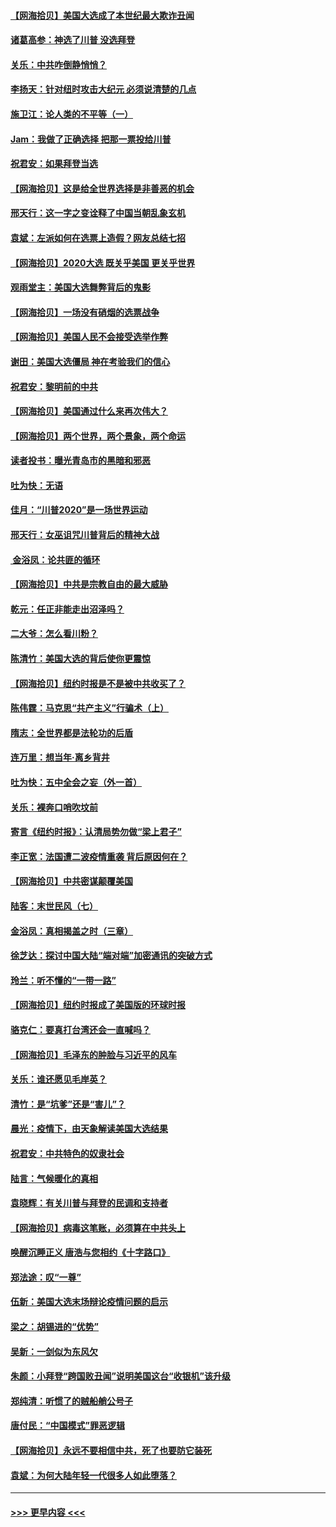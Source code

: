 #### [【网海拾贝】美国大选成了本世纪最大欺诈丑闻](../pages/nsc993/n12538029.md?t=11102151) 
#### [诸葛高参：神选了川普 没选拜登](../pages/nsc993/n12537664.md?t=11102151) 
#### [关乐：中共咋倒静悄悄？](../pages/nsc993/n12537615.md?t=11102151) 
#### [李扬天：针对纽时攻击大纪元 必须说清楚的几点](../pages/nsc993/n12536001.md?t=11102151) 
#### [施卫江：论人类的不平等（一）](../pages/nsc993/n12535700.md?t=11102151) 
#### [Jam：我做了正确选择 把那一票投给川普](../pages/nsc993/n12535743.md?t=11102151) 
#### [祝君安：如果拜登当选](../pages/nsc993/n12535726.md?t=11102151) 
#### [【网海拾贝】这是给全世界选择是非善恶的机会](../pages/nsc993/n12535061.md?t=11102151) 
#### [邢天行：这一字之变诠释了中国当朝乱象玄机](../pages/nsc993/n12533446.md?t=11102151) 
#### [袁斌：左派如何在选票上造假？网友总结七招](../pages/nsc993/n12533180.md?t=11102151) 
#### [【网海拾贝】2020大选 既关乎美国 更关乎世界](../pages/nsc993/n12533161.md?t=11102151) 
#### [观雨堂主：美国大选舞弊背后的鬼影](../pages/nsc993/n12533153.md?t=11102151) 
#### [【网海拾贝】一场没有硝烟的选票战争](../pages/nsc993/n12531883.md?t=11102151) 
#### [【网海拾贝】美国人民不会接受选举作弊](../pages/nsc993/n12528850.md?t=11102151) 
#### [谢田：美国大选僵局 神在考验我们的信心](../pages/nsc993/n12527932.md?t=11102151) 
#### [祝君安：黎明前的中共](../pages/nsc993/n12524071.md?t=11102151) 
#### [【网海拾贝】美国通过什么来再次伟大？](../pages/nsc993/n12523844.md?t=11102151) 
#### [【网海拾贝】两个世界，两个景象，两个命运](../pages/nsc993/n12521419.md?t=11102151) 
#### [读者投书：曝光青岛市的黑暗和邪恶](../pages/nsc993/n12520988.md?t=11102151) 
#### [吐为快：无语](../pages/nsc993/n12518588.md?t=11102151) 
#### [佳月：“川普2020”是一场世界运动](../pages/nsc993/n12518581.md?t=11102151) 
#### [邢天行：女巫诅咒川普背后的精神大战](../pages/nsc993/n12517257.md?t=11102151) 
#### [ 金浴凤：论共匪的循环](../pages/nsc993/n12517133.md?t=11102151) 
#### [【网海拾贝】中共是宗教自由的最大威胁](../pages/nsc993/n12516879.md?t=11102151) 
#### [乾元：任正非能走出沼泽吗？](../pages/nsc993/n12515831.md?t=11102151) 
#### [二大爷：怎么看川粉？](../pages/nsc993/n12515820.md?t=11102151) 
#### [陈清竹：美国大选的背后使你更震惊](../pages/nsc993/n12515589.md?t=11102151) 
#### [【网海拾贝】纽约时报是不是被中共收买了？](../pages/nsc993/n12515122.md?t=11102151) 
#### [陈伟霆：马克思“共产主义”行骗术（上）](../pages/nsc993/n12510217.md?t=11102151) 
#### [隋志：全世界都是法轮功的后盾](../pages/nsc993/n12510636.md?t=11102151) 
#### [连万里：想当年‧离乡背井](../pages/nsc993/n12510623.md?t=11102151) 
#### [吐为快：五中全会之妄（外一首）](../pages/nsc993/n12510470.md?t=11102151) 
#### [关乐：裸奔口哨吹坟前](../pages/nsc993/n12510403.md?t=11102151) 
#### [寄言《纽约时报》：认清局势勿做“梁上君子”](../pages/nsc993/n12510042.md?t=11102151) 
#### [李正宽：法国遭二波疫情重袭 背后原因何在？](../pages/nsc993/n12509971.md?t=11102151) 
#### [【网海拾贝】中共密谋颠覆美国](../pages/nsc993/n12509816.md?t=11102151) 
#### [陆客：末世民风（七）](../pages/nsc993/n12507822.md?t=11102151) 
#### [金浴凤：真相揭盖之时（三章）](../pages/nsc993/n12507804.md?t=11102151) 
#### [徐芝达：探讨中国大陆“端对端”加密通讯的突破方式](../pages/nsc993/n12507682.md?t=11102151) 
#### [玲兰：听不懂的“一带一路”](../pages/nsc993/n12507669.md?t=11102151) 
#### [【网海拾贝】纽约时报成了美国版的环球时报](../pages/nsc993/n12507053.md?t=11102151) 
#### [骆克仁：要真打台湾还会一直喊吗？](../pages/nsc993/n12506843.md?t=11102151) 
#### [【网海拾贝】毛泽东的肿脸与习近平的风车](../pages/nsc993/n12504537.md?t=11102151) 
#### [关乐：谁还愿见毛岸英？](../pages/nsc993/n12503866.md?t=11102151) 
#### [清竹：是“坑爹”还是“害儿”？](../pages/nsc993/n12503034.md?t=11102151) 
#### [晨光：疫情下，由天象解读美国大选结果](../pages/nsc993/n12502536.md?t=11102151) 
#### [祝君安：中共特色的奴隶社会](../pages/nsc993/n12501529.md?t=11102151) 
#### [陆言：气候暖化的真相](../pages/nsc993/n12501183.md?t=11102151) 
#### [袁晓辉：有关川普与拜登的民调和支持者](../pages/nsc993/n12500433.md?t=11102151) 
#### [【网海拾贝】病毒这笔账，必须算在中共头上](../pages/nsc993/n12500320.md?t=11102151) 
#### [唤醒沉睡正义 唐浩与您相约《十字路口》](../pages/nsc993/n12497980.md?t=11102151) 
#### [郑法途：叹“一尊”](../pages/nsc993/n12498837.md?t=11102151) 
#### [伍新：美国大选末场辩论疫情问题的启示](../pages/nsc993/n12498829.md?t=11102151) 
#### [梁之：胡锡进的“优势”](../pages/nsc993/n12498780.md?t=11102151) 
#### [吴新：一剑似为东风欠](../pages/nsc993/n12498772.md?t=11102151) 
#### [朱颜：小拜登“跨国败丑闻”说明美国这台“收银机”该升级](../pages/nsc993/n12498731.md?t=11102151) 
#### [郑纯清：听惯了的贼船艄公号子](../pages/nsc993/n12498721.md?t=11102151) 
#### [唐付民：“中国模式”罪恶逻辑](../pages/nsc993/n12498310.md?t=11102151) 
#### [【网海拾贝】永远不要相信中共，死了也要防它装死](../pages/nsc993/n12498162.md?t=11102151) 
#### [袁斌：为何大陆年轻一代很多人如此堕落？](../pages/nsc993/n12495696.md?t=11102151) 

----
#### [ >>> 更早内容 <<< ](../indexes/nsc993-earlier.md)

